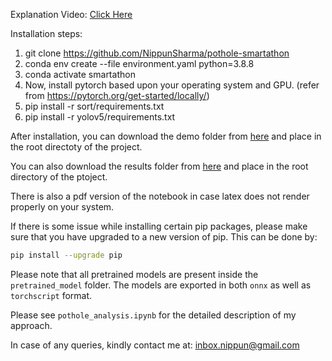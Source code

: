 Explanation Video: [Click Here](https://drive.google.com/file/d/1l7BrMW_qcdrA31Egw-Y6bgOoA2t1mopl/view?usp=sharing)

Installation steps:


1. git clone https://github.com/NippunSharma/pothole-smartathon
2. conda env create --file environment.yaml python=3.8.8
3. conda activate smartathon
4. Now, install pytorch based upon your operating system and GPU. (refer from https://pytorch.org/get-started/locally/)
5. pip install -r sort/requirements.txt
6. pip install -r yolov5/requirements.txt

After installation, you can download the demo folder from [here](https://drive.google.com/drive/folders/1kbdq5wX7ZpVQtV8GDoySdapZK3cFw8du?usp=sharing) and place in
the root directoty of the project.

You can also download the results folder from [here](https://drive.google.com/drive/folders/1JiUqNV_Vhf_wKtu_thuAG0zm55kSNULs?usp=sharing) and place in the root directory
of the ptoject.

There is also a pdf version of the notebook in case latex does not render properly on your system.

If there is some issue while installing certain pip packages, please make sure
that you have upgraded to a new version of pip. This can be done by:

```bash
pip install --upgrade pip
```


Please note that all pretrained models are present inside the  `pretrained_model` folder.
The models are exported in both `onnx` as well as `torchscript` format.

Please see `pothole_analysis.ipynb` for the detailed description of my approach.



In case of any queries, kindly contact me at: [inbox.nippun@gmail.com](mailto:inbox.nippun@gmail.com)

